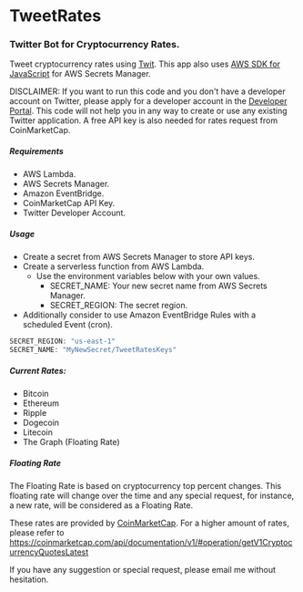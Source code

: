 # TweetRates

### Twitter Bot for Cryptocurrency Rates.

Tweet cryptocurrency rates using [Twit](https://www.npmjs.com/package/twit). This app also uses [AWS SDK for JavaScript](https://www.npmjs.com/package/aws-sdk) for AWS Secrets Manager.

DISCLAIMER: If you want to run this code and you don't have a developer account on Twitter, please apply for a developer account in the [Developer Portal](https://developer.twitter.com). This code will not help you in any way to create or use any existing Twitter application. A free API key is also needed for rates request from CoinMarketCap.

##### Requirements

- AWS Lambda.
- AWS Secrets Manager.
- Amazon EventBridge.
- CoinMarketCap API Key.
- Twitter Developer Account.

##### Usage

- Create a secret from AWS Secrets Manager to store API keys.
- Create a serverless function from AWS Lambda.
    - Use the environment variables below with your own values.
        - SECRET_NAME: Your new secret name from AWS Secrets Manager.
        - SECRET_REGION: The secret region.
- Additionally consider to use Amazon EventBridge Rules with a scheduled Event (cron).

```javascript
SECRET_REGION: "us-east-1"
SECRET_NAME: "MyNewSecret/TweetRatesKeys"
```

##### Current Rates:

- Bitcoin
- Ethereum
- Ripple
- Dogecoin
- Litecoin
- The Graph (Floating Rate)

##### Floating Rate

The Floating Rate is based on cryptocurrency top percent changes. This floating rate will change over the time and any special request, for instance, a new rate, will be considered as a Floating Rate.

These rates are provided by [CoinMarketCap](https://coinmarketcap.com/). For a higher amount of rates, please refer to https://coinmarketcap.com/api/documentation/v1/#operation/getV1CryptocurrencyQuotesLatest

If you have any suggestion or special request, please email me without hesitation.